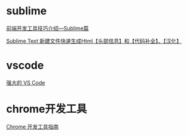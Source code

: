 # sublime

[前端开发工具技巧介绍—Sublime篇](https://www.imooc.com/learn/40)

[Sublime Text 新建文件快速生成Html【头部信息】和【代码补全】、【汉化】](https://www.jianshu.com/p/f44e91bf9dfb)

# vscode

[强大的 VS Code](https://juejin.im/post/5b123ace6fb9a01e6f560a4b)

# chrome开发工具

[Chrome 开发工具指南](http://wiki.jikexueyuan.com/project/chrome-devtools/)